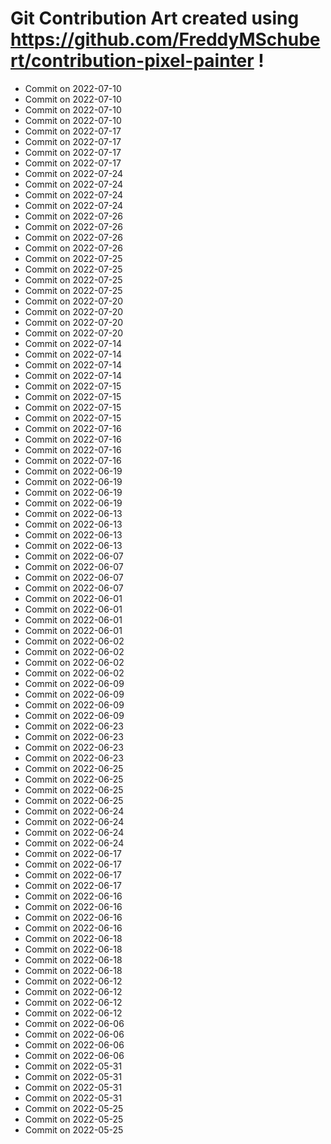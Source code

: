 # Git Contribution Art created using https://github.com/FreddyMSchubert/contribution-pixel-painter !
- Commit on 2022-07-10
- Commit on 2022-07-10
- Commit on 2022-07-10
- Commit on 2022-07-10
- Commit on 2022-07-17
- Commit on 2022-07-17
- Commit on 2022-07-17
- Commit on 2022-07-17
- Commit on 2022-07-24
- Commit on 2022-07-24
- Commit on 2022-07-24
- Commit on 2022-07-24
- Commit on 2022-07-26
- Commit on 2022-07-26
- Commit on 2022-07-26
- Commit on 2022-07-26
- Commit on 2022-07-25
- Commit on 2022-07-25
- Commit on 2022-07-25
- Commit on 2022-07-25
- Commit on 2022-07-20
- Commit on 2022-07-20
- Commit on 2022-07-20
- Commit on 2022-07-20
- Commit on 2022-07-14
- Commit on 2022-07-14
- Commit on 2022-07-14
- Commit on 2022-07-14
- Commit on 2022-07-15
- Commit on 2022-07-15
- Commit on 2022-07-15
- Commit on 2022-07-15
- Commit on 2022-07-16
- Commit on 2022-07-16
- Commit on 2022-07-16
- Commit on 2022-07-16
- Commit on 2022-06-19
- Commit on 2022-06-19
- Commit on 2022-06-19
- Commit on 2022-06-19
- Commit on 2022-06-13
- Commit on 2022-06-13
- Commit on 2022-06-13
- Commit on 2022-06-13
- Commit on 2022-06-07
- Commit on 2022-06-07
- Commit on 2022-06-07
- Commit on 2022-06-07
- Commit on 2022-06-01
- Commit on 2022-06-01
- Commit on 2022-06-01
- Commit on 2022-06-01
- Commit on 2022-06-02
- Commit on 2022-06-02
- Commit on 2022-06-02
- Commit on 2022-06-02
- Commit on 2022-06-09
- Commit on 2022-06-09
- Commit on 2022-06-09
- Commit on 2022-06-09
- Commit on 2022-06-23
- Commit on 2022-06-23
- Commit on 2022-06-23
- Commit on 2022-06-23
- Commit on 2022-06-25
- Commit on 2022-06-25
- Commit on 2022-06-25
- Commit on 2022-06-25
- Commit on 2022-06-24
- Commit on 2022-06-24
- Commit on 2022-06-24
- Commit on 2022-06-24
- Commit on 2022-06-17
- Commit on 2022-06-17
- Commit on 2022-06-17
- Commit on 2022-06-17
- Commit on 2022-06-16
- Commit on 2022-06-16
- Commit on 2022-06-16
- Commit on 2022-06-16
- Commit on 2022-06-18
- Commit on 2022-06-18
- Commit on 2022-06-18
- Commit on 2022-06-18
- Commit on 2022-06-12
- Commit on 2022-06-12
- Commit on 2022-06-12
- Commit on 2022-06-12
- Commit on 2022-06-06
- Commit on 2022-06-06
- Commit on 2022-06-06
- Commit on 2022-06-06
- Commit on 2022-05-31
- Commit on 2022-05-31
- Commit on 2022-05-31
- Commit on 2022-05-31
- Commit on 2022-05-25
- Commit on 2022-05-25
- Commit on 2022-05-25

